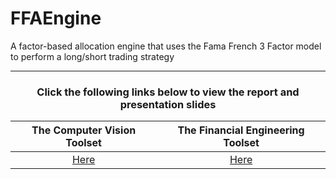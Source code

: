 # FFAEngine
A factor-based allocation engine that uses the Fama French 3 Factor model to perform a long/short trading strategy

---

<h3 align="center">Click the following links below to view the report and presentation slides</h3>

<div align="center">
  
| The Computer Vision Toolset | The Financial Engineering Toolset |
|:--: |:--:|
| [Here](https://github.com/schan-2040/ffa-engine/blob/master/FFAEngine%20Report.pdf) | [Here](https://github.com/schan-2040/ffa-engine/blob/master/FFAEngine%20Slides.pdf) |

</div>  
